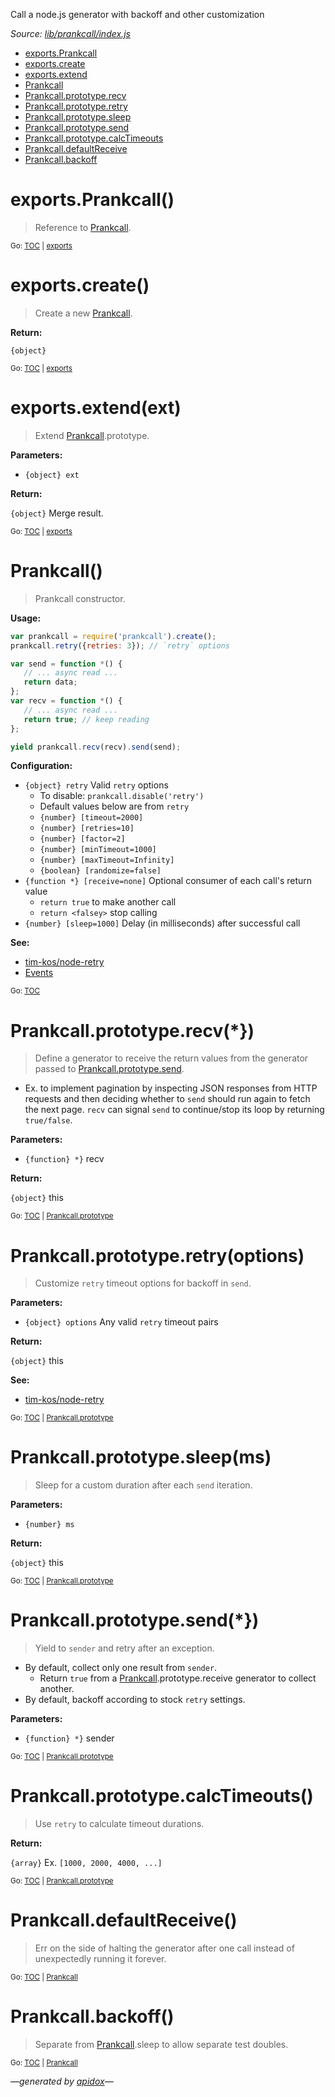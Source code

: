 Call a node.js generator with backoff and other customization

_Source: [lib/prankcall/index.js](../lib/prankcall/index.js)_

<a name="tableofcontents"></a>

- <a name="toc_exportsprankcall"></a><a name="toc_exports"></a>[exports.Prankcall](#exportsprankcall)
- <a name="toc_exportscreate"></a>[exports.create](#exportscreate)
- <a name="toc_exportsextendext"></a>[exports.extend](#exportsextendext)
- <a name="toc_prankcall"></a>[Prankcall](#prankcall)
- <a name="toc_prankcallprototyperecv"></a><a name="toc_prankcallprototype"></a>[Prankcall.prototype.recv](#prankcallprototyperecv)
- <a name="toc_prankcallprototyperetryoptions"></a>[Prankcall.prototype.retry](#prankcallprototyperetryoptions)
- <a name="toc_prankcallprototypesleepms"></a>[Prankcall.prototype.sleep](#prankcallprototypesleepms)
- <a name="toc_prankcallprototypesend"></a>[Prankcall.prototype.send](#prankcallprototypesend)
- <a name="toc_prankcallprototypecalctimeouts"></a>[Prankcall.prototype.calcTimeouts](#prankcallprototypecalctimeouts)
- <a name="toc_prankcalldefaultreceive"></a>[Prankcall.defaultReceive](#prankcalldefaultreceive)
- <a name="toc_prankcallbackoff"></a>[Prankcall.backoff](#prankcallbackoff)

<a name="exports"></a>

# exports.Prankcall()

> Reference to [Prankcall](#prankcall).

<sub>Go: [TOC](#tableofcontents) | [exports](#toc_exports)</sub>

# exports.create()

> Create a new [Prankcall](#prankcall).

**Return:**

`{object}`

<sub>Go: [TOC](#tableofcontents) | [exports](#toc_exports)</sub>

# exports.extend(ext)

> Extend [Prankcall](#prankcall).prototype.

**Parameters:**

- `{object} ext`

**Return:**

`{object}` Merge result.

<sub>Go: [TOC](#tableofcontents) | [exports](#toc_exports)</sub>

# Prankcall()

> Prankcall constructor.

**Usage:**

```js
var prankcall = require('prankcall').create();
prankcall.retry({retries: 3}); // `retry` options

var send = function *() {
   // ... async read ...
   return data;
};
var recv = function *() {
   // ... async read ...
   return true; // keep reading
};

yield prankcall.recv(recv).send(send);
```

**Configuration:**

- `{object} retry` Valid `retry` options
  - To disable: `prankcall.disable('retry')`
  - Default values below are from `retry`
  - `{number} [timeout=2000]`
  - `{number} [retries=10]`
  - `{number} [factor=2]`
  - `{number} [minTimeout=1000]`
  - `{number} [maxTimeout=Infinity]`
  - `{boolean} [randomize=false]`
- `{function *} [receive=none]` Optional consumer of each call's return value
  - `return true` to make another call
  - `return <falsey>` stop calling
- `{number} [sleep=1000]` Delay (in milliseconds) after successful call

**See:**

- [tim-kos/node-retry](https://github.com/tim-kos/node-retry/#api)
- [Events](https://github.com/codeactual/prankcall/blob/master/docs/events.md)

<sub>Go: [TOC](#tableofcontents)</sub>

<a name="prankcallprototype"></a>

# Prankcall.prototype.recv(*})

> Define a generator to receive the return values from the generator
passed to [Prankcall.prototype.send](#prankcallprototypesend).

- Ex. to implement pagination by inspecting JSON responses from HTTP requests
  and then deciding whether to `send` should run again to fetch the next page.
  `recv` can signal `send` to continue/stop its loop by returning `true/false`.

**Parameters:**

- `{function} *}` recv

**Return:**

`{object}` this

<sub>Go: [TOC](#tableofcontents) | [Prankcall.prototype](#toc_prankcallprototype)</sub>

# Prankcall.prototype.retry(options)

> Customize `retry` timeout options for backoff in `send`.

**Parameters:**

- `{object} options` Any valid `retry` timeout pairs

**Return:**

`{object}` this

**See:**

- [tim-kos/node-retry](https://github.com/tim-kos/node-retry/#api)

<sub>Go: [TOC](#tableofcontents) | [Prankcall.prototype](#toc_prankcallprototype)</sub>

# Prankcall.prototype.sleep(ms)

> Sleep for a custom duration after each `send` iteration.

**Parameters:**

- `{number} ms`

**Return:**

`{object}` this

<sub>Go: [TOC](#tableofcontents) | [Prankcall.prototype](#toc_prankcallprototype)</sub>

# Prankcall.prototype.send(*})

> Yield to `sender` and retry after an exception.

- By default, collect only one result from `sender`.
  - Return `true` from a [Prankcall](#prankcall).prototype.receive generator to collect another.
- By default, backoff according to stock `retry` settings.

**Parameters:**

- `{function} *}` sender

<sub>Go: [TOC](#tableofcontents) | [Prankcall.prototype](#toc_prankcallprototype)</sub>

# Prankcall.prototype.calcTimeouts()

> Use `retry` to calculate timeout durations.

**Return:**

`{array}` Ex. `[1000, 2000, 4000, ...]`

<sub>Go: [TOC](#tableofcontents) | [Prankcall.prototype](#toc_prankcallprototype)</sub>

# Prankcall.defaultReceive()

> Err on the side of halting the generator after one call instead of
unexpectedly running it forever.

<sub>Go: [TOC](#tableofcontents) | [Prankcall](#toc_prankcall)</sub>

# Prankcall.backoff()

> Separate from [Prankcall](#prankcall).sleep to allow separate test doubles.

<sub>Go: [TOC](#tableofcontents) | [Prankcall](#toc_prankcall)</sub>

_&mdash;generated by [apidox](https://github.com/codeactual/apidox)&mdash;_
